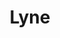 ---
layout: redirect.njk
permalink: false
hideInSitemap: true
tags: level2
key: lyne_fr
title: Lyne 
redirect: /fr/design-system/lyne/overview/
parent: designsystem_fr
order: 40
---